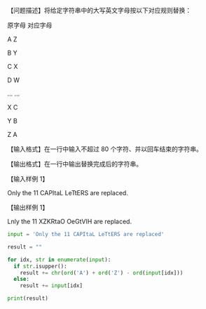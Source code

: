 【问题描述】将给定字符串中的大写英文字母按以下对应规则替换：

原字母 对应字母

A Z

B Y

C X

D W

… …

X C

Y B

Z A

【输入格式】在一行中输入不超过 80 个字符、并以回车结束的字符串。

【输出格式】在一行中输出替换完成后的字符串。

【输入样例 1】

Only the 11 CAPItaL LeTtERS are replaced.

【输出样例 1】

Lnly the 11 XZKRtaO OeGtVIH are replaced.

```python
input = 'Only the 11 CAPItaL LeTtERS are replaced'

result = ""

for idx, str in enumerate(input):
  if str.isupper():
    result += chr(ord('A') + ord('Z') - ord(input[idx]))
  else:
    result += input[idx]

print(result)
```
